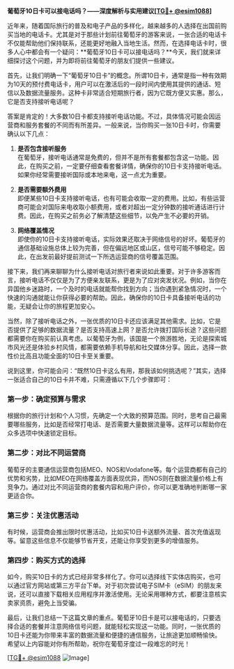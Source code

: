 **葡萄牙10日卡可以接电话吗？——深度解析与实用建议[[TG💪+ @esim1088](https://t.me/s/esim1088)]**

近年来，随着国际旅行的普及和电子产品的多样化，越来越多的人选择在出国前购买当地的电话卡。尤其是对于那些计划前往葡萄牙的游客来说，一张合适的电话卡不仅能帮助他们保持联系，还能更好地融入当地生活。然而，在选择电话卡时，很多人心中都会有一个疑问：**葡萄牙10日卡可以接电话吗？**今天，我们就来详细探讨这个问题，并为即将前往葡萄牙的朋友们提供一些建议。

首先，让我们明确一下“葡萄牙10日卡”的概念。所谓10日卡，通常是指一种有效期为10天的预付费电话卡，用户可以在激活后的一段时间内使用其提供的通话、短信以及数据流量服务。这种卡非常适合短期旅行者，因为它既方便又实惠。那么，它是否支持接听电话呢？

答案是肯定的！大多数10日卡都支持接听电话功能。不过，具体情况可能会因运营商和服务套餐的不同而有所差异。一般来说，当你购买一张10日卡时，你需要确认以下几点：

1. **是否包含接听服务**  
   在葡萄牙，接听电话通常是免费的，但并不是所有套餐都包含这一功能。因此，在购买之前，一定要仔细查看套餐详情，确保你的10日卡支持接听电话。如果你经常需要接听国际或本地来电，这一点尤为重要。

2. **是否需要额外费用**  
   即便某些10日卡支持接听电话，也有可能会收取一定的费用。比如，有些运营商可能会对国际来电收取小额费用，或者对超出一定分钟数的接听通话进行计费。因此，在购买之前务必了解清楚这些细节，以免产生不必要的开销。

3. **网络覆盖情况**  
   即使你的10日卡支持接听电话，实际效果还取决于网络信号的好坏。葡萄牙的通信基础设施总体上较为完善，但在偏远地区或山区，信号可能不够稳定。因此，在出发前最好提前测试一下所选运营商的信号覆盖范围。

接下来，我们再来聊聊为什么接听电话对旅行者来说如此重要。对于许多游客而言，接听电话不仅仅是为了方便亲友联系，更是为了应对突发状况。例如，当你在异国他乡迷路时，一个及时的电话就能帮你找到方向；当你遇到紧急情况时，一个快速的沟通就能让你获得必要的帮助。因此，确保你的10日卡具备接听电话的功能，无疑会让你的旅程更加安心。

当然，除了接听电话之外，一张优质的10日卡还应该满足其他需求。比如，它是否提供了足够的数据流量？是否支持高速上网？是否允许拨打国际长途？这些问题都需要你在购买前认真考虑。以葡萄牙为例，该国是一个旅游胜地，无论是探索城市风光还是体验乡村风情，都需要依赖手机导航和社交媒体分享。因此，选择一款性价比高且功能全面的10日卡至关重要。

说到这里，你可能会问：“既然10日卡这么有用，那我该如何挑选呢？”其实，选择一张适合自己的10日卡并不难，只需遵循以下几个步骤即可：

### 第一步：确定预算与需求  
根据你的旅行计划和个人习惯，先确定一个大致的预算范围。同时，思考自己最需要哪些服务，比如是否经常打电话、是否需要大量数据流量等。这样可以帮助你在众多选项中快速锁定目标。

### 第二步：对比不同运营商  
葡萄牙的主要通信运营商包括MEO、NOS和Vodafone等。每个运营商都有自己的优势和劣势，比如MEO在网络覆盖方面表现优异，而NOS则在数据流量价格上有竞争力。通过对比不同运营商的套餐内容和用户评价，你可以更准确地判断哪一家更适合你。

### 第三步：关注优惠活动  
有时候，运营商会推出限时优惠活动，比如买10日卡送额外流量、首次充值返现等。留意这些信息不仅能够节省开支，还能让你享受到更多的增值服务。

### 第四步：购买方式的选择  
如今，购买10日卡的方式已经非常多样化了。你可以选择线下实体店购买，也可以通过官方网站或第三方平台下单。对于初次尝试电子SIM卡（eSIM）的朋友来说，还可以直接下载相关应用程序并激活使用。无论采用哪种方式，都要注意核实卖家资质，避免上当受骗。

最后，让我们总结一下这篇文章的重点。葡萄牙10日卡是可以接电话的，只要选择合适的套餐并注意网络信号问题，就能轻松实现这一功能。同时，一张优质的10日卡还能为你带来丰富的数据流量和便捷的通信服务，让旅途更加顺畅愉快。希望以上内容能对你有所帮助，祝你在葡萄牙度过一段难忘的时光！

[[TG💪+ @esim1088](https://t.me/s/esim1088) ![Image](https://i.postimg.cc/4NQfJmqS/Snipaste-2025-05-13-00-14-12.png)]